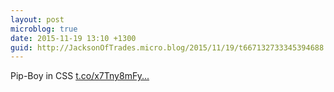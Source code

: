 ```yaml
---
layout: post
microblog: true
date: 2015-11-19 13:10 +1300
guid: http://JacksonOfTrades.micro.blog/2015/11/19/t667132733345394688.html
---
```

Pip-Boy in CSS [t.co/x7Tny8mFy...](https://t.co/x7Tny8mFyn)
